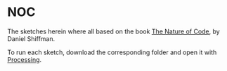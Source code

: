 # NOC

The sketches herein where all based on the book [The Nature of Code](https://natureofcode.com/), by Daniel Shiffman.

To run each sketch, download the corresponding folder and open it with [Processing](https://processing.org/).
